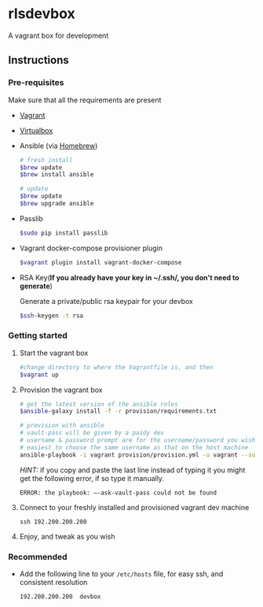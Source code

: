 # rlsdevbox

A vagrant box for development

## Instructions

### Pre-requisites

Make sure that all the requirements are present

- [Vagrant](https://www.vagrantup.com/downloads.html)
- [Virtualbox](https://www.virtualbox.org/wiki/Downloads)
- Ansible (via [Homebrew](http://brew.sh/))

    ```bash
    # fresh install
    $brew update
    $brew install ansible

    # update
    $brew update
    $brew upgrade ansible
    ```

- Passlib 

    ```bash
    $sudo pip install passlib
    ```

- Vagrant docker-compose provisioner plugin

    ```bash
    $vagrant plugin install vagrant-docker-compose
    ```

- RSA Key(**If you already have your key in ~/.ssh/, you don't need to generate**)

    Generate a private/public rsa keypair for your devbox
    ```bash
    $ssh-keygen -t rsa 
    ```

### Getting started

1. Start the vagrant box

    ```bash
    #change directory to where the Vagrantfile is, and then
    $vagrant up
    ```

2. Provision the vagrant box

    ```bash
    # get the latest version of the ansible roles
    $ansible-galaxy install -f -r provision/requirements.txt

    # provision with ansible
    # vault-pass will be given by a paidy dev
    # username & password prompt are for the username/password you wish to use. It's
    # easiest to choose the same username as that on the host machine
    ansible-playbook -i vagrant provision/provision.yml -u vagrant --sudo –-ask-vault-pass
    ```

    *HINT:* if you copy and paste the last line instead of typing it you might
    get the following error, if so type it manually.

    ```
    ERROR: the playbook: –-ask-vault-pass could not be found
    ```


3. Connect to your freshly installed and provisioned vagrant dev machine

    ```
    ssh 192.200.200.200
    ```

4. Enjoy, and tweak as you wish

### Recommended

- Add the following line to your `/etc/hosts` file, for easy ssh, and consistent resolution

    ```
    192.200.200.200  devbox
    ```
